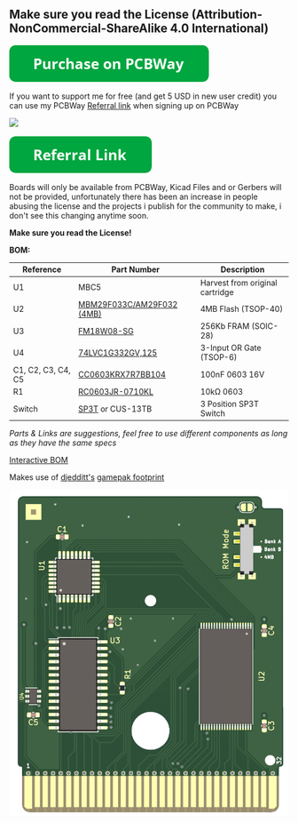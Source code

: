 ## Make sure you read the License (Attribution-NonCommercial-ShareAlike 4.0 International)

[![Purchase on PCBWay](/assets/purchase-on-pcbway.png)](https://www.pcbway.com/project/shareproject/MBC5_Flashcart___2MB_or_4MB___FRAM__.html)

If you want to support me for free (and get 5 USD in new user credit) you can use my PCBWay [Referral link](https://www.pcbway.com/setinvite.aspx?inviteid=388393) when signing up on PCBWay

![](https://i.imgur.com/Iy5TtAD.png)

[![Referral Link](/assets/referral-link.png)](https://www.pcbway.com/setinvite.aspx?inviteid=388393)

Boards will only be available from PCBWay, Kicad Files and or Gerbers will not be provided, unfortunately there has been an increase in people abusing the license and the projects i publish for the community to make, i don't see this changing anytime soon.

**Make sure you read the License!**

**BOM:**

| Reference | Part Number | Description |
|-|-|-|
| U1 | MBC5 | Harvest from original cartridge |
| U2 | [MBM29F033C/AM29F032 (4MB)](https://www.aliexpress.com/item/32711470187.html) | 4MB Flash (TSOP-40) |
| U3 | [FM18W08-SG](https://www.aliexpress.com/item/1005002024061036.html) | 256Kb FRAM (SOIC-28) |
| U4 | [74LVC1G332GV,125](https://www.nexperia.com/products/analog-logic-ics/control-logic/gates/or-gates/74LVC1G332GV.html) | 3-Input OR Gate (TSOP-6) |
| C1, C2, C3, C4, C5 | [CC0603KRX7R7BB104](https://lcsc.com/product-detail/Multilayer-Ceramic-Capacitors-MLCC-SMD-SMT_YAGEO-CC0603KRX7R7BB104_C108079.html) | 100nF 0603 16V |
| R1 | [RC0603JR-0710KL](https://lcsc.com/product-detail/Chip-Resistor-Surface-Mount_YAGEO-RC0603JR-0710KL_C99198.html) | 10kΩ 0603 |
| Switch | [SP3T](https://www.aliexpress.com/item/32759020917.html) or CUS-13TB | 3 Position SP3T Switch |

*Parts & Links are suggestions, feel free to use different components as long as they have the same specs*


[Interactive BOM](https://martinrefseth.com/ibom/MBC5-Flashcart.html)


Makes use of [djedditt's](https://github.com/djedditt/s) [gamepak footprint](https://github.com/djedditt/kicad-gamepaks)


![](/assets/Front.png)
